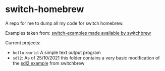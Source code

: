 # switch-homebrew

A repo for me to dump all my code for switch homebrew.

Examples taken from: [switch-examples made available by switchbrew](https://github.com/switchbrew/switch-examples)

Current projects:
* `hello-world`: A simple text output program
* `sdl2`: As of 25/10/2021 this folder contains a very basic modification of the [sdl2 example](https://github.com/switchbrew/switch-examples/tree/master/graphics/sdl2) from switchbrew